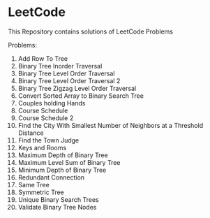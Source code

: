 # LeetCode
This Repository contains solutions of LeetCode Problems

Problems:

1. Add Row To Tree
2. Binary Tree Inorder Traversal
3. Binary Tree Level Order Traversal
4. Binary Tree Level Order Traversal 2
5. Binary Tree Zigzag Level Order Traversal
6. Convert Sorted Array to Binary Search Tree
7. Couples holding Hands
8. Course Schedule
9. Course Schedule 2
10. Find the City With Smallest Number of Neighbors at a Threshold Distance
11. Find the Town Judge
12. Keys and Rooms
13. Maximum Depth of Binary Tree
14. Maximum Level Sum of Binary Tree
15. Minimum Depth of Binary Tree
16. Redundant Connection
17. Same Tree
18. Symmetric Tree
19. Unique Binary Search Trees
20. Validate Binary Tree Nodes

